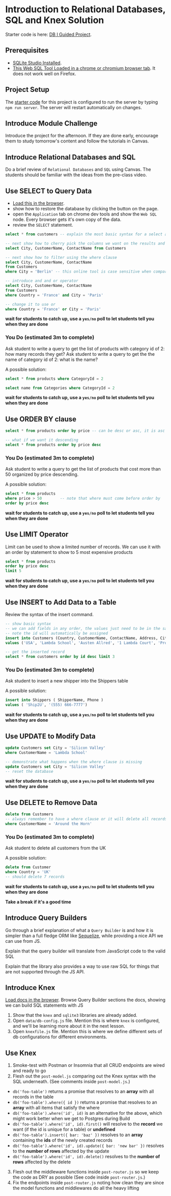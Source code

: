 # Introduction to Relational Databases, SQL and Knex Solution

Starter code is here: [DB I Guided Project](https://github.com/LambdaSchool/webdb-i-guided).

## Prerequisites

- [SQLite Studio Installed](https://sqlitestudio.pl/index.rvt?act=download).
- [This Web SQL Tool Loaded in a chrome or chromium browser tab](https://www.w3schools.com/Sql/trysql.asp?filename=trysql_select_all). It does not work well on Firefox.

## Project Setup

The [starter code](https://github.com/LambdaSchool/node-db1-guided) for this project is configured to run the server by typing `npm run server`. The server will restart automatically on changes.

## Introduce Module Challenge

Introduce the project for the afternoon. If they are done early, encourage them to study tomorrow's content and follow the tutorials in Canvas.

## Introduce Relational Databases and SQL

Do a brief review of `Relational Databases` and `SQL` using Canvas. The students should be familiar with the ideas from the pre-class video.

## Use SELECT to Query Data

- [Load this in the browser](https://www.w3schools.com/Sql/trysql.asp?filename=trysql_select_all).
- show how to restore the database by clicking the button on the page.
- open the `Application` tab on chrome dev tools and show the `Web SQL` node. Every browser gets it's own copy of the data.
- review the `SELECT` statement.

```sql
select * from customers -- explain the most basic syntax for a select and what the * means

-- next show how to cherry pick the columns we want on the results and that they can be on any order
select City, CustomerName, ContactName from Customers

-- next show how to filter using the where clause
select City, CustomerName, ContactName
from Customers
where City = 'Berlin' -- this online tool is case sensitive when comparing strings, that is normally not the case

-- introduce and and or operator
select City, CustomerName, ContactName
from Customers
where Country = 'France' and City = 'Paris'

-- change it to use or
where Country = 'France' or City = 'Paris'
```

**wait for students to catch up, use a `yes/no` poll to let students tell you when they are done**

### You Do (estimated 3m to complete)

Ask student to write a query to get the list of products with category id of 2: how many records they get?
Ask student to write a query to get the the name of category id of 2: what is the name?

A possible solution:

```sql
select * from products where CategoryId = 2

select name from Categories where CategoryId = 2
```

**wait for students to catch up, use a `yes/no` poll to let students tell you when they are done**

## Use ORDER BY clause

```sql
select * from products order by price -- can be desc or asc, it is asc by default

-- what if we want it descending
select * from products order by price desc
```

### You Do (estimated 3m to complete)

Ask student to write a query to get the list of products that cost more than 50 organized by price descending.

A possible solution:

```sql
select * from products
where price > 50        -- note that where must come before order by
order by price desc
```

**wait for students to catch up, use a `yes/no` poll to let students tell you when they are done**

## Use LIMIT Operator

Limit can be used to show a limited number of records.
We can use it with an order by statement to show to 5 most expensive products

```sql
select * from products
order by price desc
limit 5
```

**wait for students to catch up, use a `yes/no` poll to let students tell you when they are done**

## Use INSERT to Add Data to a Table

Review the syntax of the insert command.

```sql
-- show basic syntax
-- we can add fields in any order, the values just need to be in the same ordinal position
-- note the id will automatically be assigned
insert into Customers (Country, CustomerName, ContactName, Address, City, PostalCode)
values ('USA', 'Lambda School', 'Austen Allred', '1 Lambda Court', 'Provo', '84601');

-- get the inserted record
select * from customers order by id desc limit 3
```

### You Do (estimated 3m to complete)

Ask student to insert a new shipper into the Shippers table

A possible solution:

```sql
insert into Shippers ( ShipperName, Phone )
values ( 'Ship2U', '(555) 666-7777')
```

**wait for students to catch up, use a `yes/no` poll to let students tell you when they are done**

## Use UPDATE to Modify Data

```sql
update Customers set City = 'Silicon Valley'
where CustomerName = 'Lambda School'
```

```sql
-- demonstrate what happens when the where clause is missing
update Customers set City = 'Silicon Valley'
-- reset the database
```

**wait for students to catch up, use a `yes/no` poll to let students tell you when they are done**

## Use DELETE to Remove Data

```sql
delete from Customers
-- always remember to have a where clause or it will delete all records in the table
where CustomerName = 'Around the Horn'
```

### You Do (estimated 3m to complete)

Ask student to delete all customers from the UK

A possible solution:

```sql
delete from Customer
where Country = 'UK'
-- should delete 7 records
```

**wait for students to catch up, use a `yes/no` poll to let students tell you when they are done**

**Take a break if it's a good time**

## Introduce Query Builders

Go through a brief explanation of what a `Query Builder` is and how it is simpler than a full fledge ORM like [Sequelize](http://docs.sequelizejs.com/), while providing a nice API we can use from JS.

Explain that the query builder will translate from JavaScript code to the valid SQL

Explain that the library also provides a way to use raw SQL for things that are not supported through the JS API.

## Introduce Knex

[Load docs in the browser](https://knexjs.org). Browse Query Builder sections the docs, showing we can build SQL statements with JS

1. Show that the `knex` and `sqlite3` libraries are already added.
2. Open `data/db-config.js` file. Mention this is where `knex` is configured, and we'll be learning more about it in the next lesson.
3. Open `knexfile.js` file. Mention this is where we define different sets of db configurations for different environments.

## Use Knex

1. Smoke-test with Postman or Insomnia that all CRUD endpoints are wired and ready to go
2. Flesh out the `post-model.js` comparing out the Knex syntax with the SQL underneath. (See comments inside `post-model.js`.)

- `db('foo-table')` returns a promise that resolves to an **array** with all records in the table
- `db('foo-table').where({ id })` returns a promise that resolves to an **array** with all items that satisfy the where
- `db('foo-table').where('id', id)` is an alternative for the above, which might work better when we get to Postgres during Build
- `db('foo-table').where('id', id).first()` will resolve to the **record** we want (if the id is unique for a table) or **undefined**
- `db('foo-table').insert({ bar: 'baz' })` resolves to an **array** containing the **ids** of the newly created records
- `db('foo-table').where('id', id).update({ bar: 'new bar' })` resolves to the **number of rows** affected by the update
- `db('foo-table').where('id', id).delete()` resolves to the **number of rows** affected by the delete

3. Flesh out the middleware functions inside `post-router.js` so we keep the code as DRY as possible (See code inside `post-router.js`.)
4. Fix the endpoints inside `post-router.js` noting how clean they are since the model functions and middlewares do all the heavy lifting
